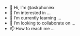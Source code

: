 - 👋 Hi, I’m @askphoniex
- 👀 I’m interested in ...
- 🌱 I’m currently learning ...
- 💞️ I’m looking to collaborate on ...
- 📫 How to reach me ...

<!---
askphoniex/askphoniex is a ✨ special ✨ repository because its `README.md` (this file) appears on your GitHub profile.
You can click the Preview link to take a look at your changes.
--->
